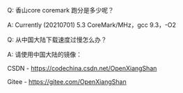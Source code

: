 Q: 香山core coremark 跑分是多少呢？

A: Currently (20210701) 5.3 CoreMark/MHz，gcc 9.3，-O2

Q: 从中国大陆下载速度过慢怎么办？

A: 请使用中国大陆的镜像：

CSDN - https://codechina.csdn.net/OpenXiangShan

Gitee - https://gitee.com/OpenXiangShan